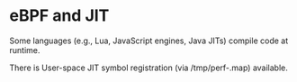 # eBPF and JIT
Some languages (e.g., Lua, JavaScript engines, Java JITs) compile code at runtime.

There is User-space JIT symbol registration (via /tmp/perf-<pid>.map) available.
